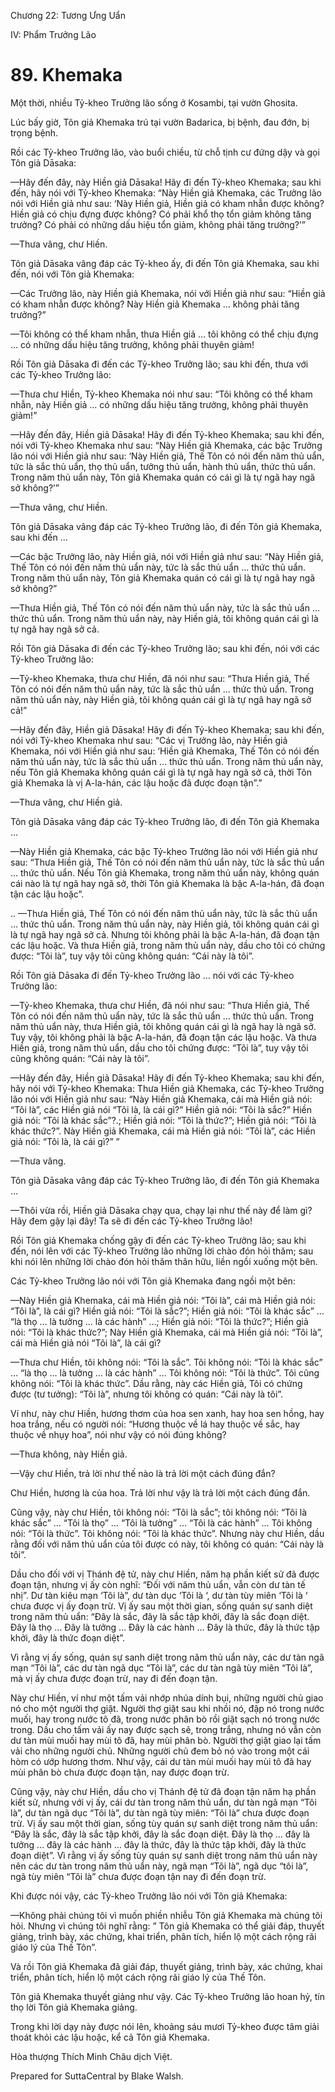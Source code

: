  

Chương 22: Tương Ưng Uẩn

IV: Phẩm Trưởng Lão

# 89\. Khemaka

Một thời, nhiều Tỷ-kheo Trưởng lão sống ở Kosambi, tại vườn Ghosita.

Lúc bấy giờ, Tôn giả Khemaka trú tại vườn Badarica, bị bệnh, đau đớn, bị trọng bệnh.

Rồi các Tỷ-kheo Trưởng lão, vào buổi chiều, từ chỗ tịnh cư đứng dậy và gọi Tôn giả Dāsaka:

—Hãy đến đây, này Hiền giả Dāsaka! Hãy đi đến Tỷ-kheo Khemaka; sau khi đến, hãy nói với Tỷ-kheo Khemaka: “Này Hiền giả Khemaka, các Trưởng lão nói với Hiền giả như sau: ‘Này Hiền giả, Hiền giả có kham nhẫn được không? Hiền giả có chịu đựng được không? Có phải khổ thọ tổn giảm không tăng trưởng? Có phải có những dấu hiệu tổn giảm, không phải tăng trưởng?’”

—Thưa vâng, chư Hiền.

Tôn giả Dāsaka vâng đáp các Tỷ-kheo ấy, đi đến Tôn giả Khemaka, sau khi đến, nói với Tôn giả Khemaka:

—Các Trưởng lão, này Hiền giả Khemaka, nói với Hiền giả như sau: “Hiền giả có kham nhẫn được không? Này Hiền giả Khemaka … không phải tăng trưởng?”

—Tôi không có thể kham nhẫn, thưa Hiền giả … tôi không có thể chịu đựng … có những dấu hiệu tăng trưởng, không phải thuyên giảm!

Rồi Tôn giả Dāsaka đi đến các Tỷ-kheo Trưởng lão; sau khi đến, thưa với các Tỷ-kheo Trưởng lão:

—Thưa chư Hiền, Tỷ-kheo Khemaka nói như sau: “Tôi không có thể kham nhẫn, này Hiền giả … có những dấu hiệu tăng trưởng, không phải thuyên giảm!”

—Hãy đến đây, Hiền giả Dāsaka! Hãy đi đến Tỷ-kheo Khemaka; sau khi đến, nói với Tỷ-kheo Khemaka như sau: “Này Hiền giả Khemaka, các bậc Trưởng lão nói với Hiền giả như sau: ‘Này Hiền giả, Thế Tôn có nói đến năm thủ uẩn, tức là sắc thủ uẩn, thọ thủ uẩn, tưởng thủ uẩn, hành thủ uẩn, thức thủ uẩn. Trong năm thủ uẩn này, Tôn giả Khemaka quán có cái gì là tự ngã hay ngã sở không?’”

—Thưa vâng, chư Hiền.

Tôn giả Dāsaka vâng đáp các Tỷ-kheo Trưởng lão, đi đến Tôn giả Khemaka, sau khi đến …

—Các bậc Trưởng lão, này Hiền giả, nói với Hiền giả như sau: “Này Hiền giả, Thế Tôn có nói đến năm thủ uẩn này, tức là sắc thủ uẩn … thức thủ uẩn. Trong năm thủ uẩn này, Tôn giả Khemaka quán có cái gì là tự ngã hay ngã sở không?”

—Thưa Hiền giả, Thế Tôn có nói đến năm thủ uẩn này, tức là sắc thủ uẩn … thức thủ uẩn. Trong năm thủ uẩn này, này Hiền giả, tôi không quán cái gì là tự ngã hay ngã sở cả.

Rồi Tôn giả Dāsaka đi đến các Tỷ-kheo Trưởng lão; sau khi đến, nói với các Tỷ-kheo Trưởng lão:

—Tỷ-kheo Khemaka, thưa chư Hiền, đã nói như sau: “Thưa Hiền giả, Thế Tôn có nói đến năm thủ uẩn này, tức là sắc thủ uẩn … thức thủ uẩn. Trong năm thủ uẩn này, này Hiền giả, tôi không quán cái gì là tự ngã hay ngã sở cả!”

—Hãy đến đây, Hiền giả Dāsaka! Hãy đi đến Tỷ-kheo Khemaka; sau khi đến, nói với Tỷ-kheo Khemaka như sau: “Các vị Trưởng lão, này Hiền giả Khemaka, nói với Hiền giả như sau: ‘Hiền giả Khemaka, Thế Tôn có nói đến năm thủ uẩn này, tức là sắc thủ uẩn … thức thủ uẩn. Trong năm thủ uẩn này, nếu Tôn giả Khemaka không quán cái gì là tự ngã hay ngã sở cả, thời Tôn giả Khemaka là vị A-la-hán, các lậu hoặc đã được đoạn tận”.”

—Thưa vâng, chư Hiền giả.

Tôn giả Dāsaka vâng đáp các Tỷ-kheo Trưởng lão, đi đến Tôn giả Khemaka …

—Này Hiền giả Khemaka, các bậc Tỷ-kheo Trưởng lão nói với Hiền giả như sau: “Thưa Hiền giả, Thế Tôn có nói đến năm thủ uẩn này, tức là sắc thủ uẩn … thức thủ uẩn. Nếu Tôn giả Khemaka, trong năm thủ uẩn này, không quán cái nào là tự ngã hay ngã sở, thời Tôn giả Khemaka là bậc A-la-hán, đã đoạn tận các lậu hoặc”.

.. —Thưa Hiền giả, Thế Tôn có nói đến năm thủ uẩn này, tức là sắc thủ uẩn … thức thủ uẩn. Trong năm thủ uẩn này, này Hiền giả, tôi không quán cái gì là tự ngã hay ngã sở cả. Nhưng tôi không phải là bậc A-la-hán, đã đoạn tận các lậu hoặc. Và thưa Hiền giả, trong năm thủ uẩn này, dầu cho tôi có chứng được: “Tôi là”, tuy vậy tôi cũng không quán: “Cái này là tôi”.

Rồi Tôn giả Dāsaka đi đến Tỷ-kheo Trưởng lão … nói với các Tỷ-kheo Trưởng lão:

—Tỷ-kheo Khemaka, thưa chư Hiền, đã nói như sau: “Thưa Hiền giả, Thế Tôn có nói đến năm thủ uẩn này, tức là sắc thủ uẩn … thức thủ uẩn. Trong năm thủ uẩn này, thưa Hiền giả, tôi không quán cái gì là ngã hay là ngã sở. Tuy vậy, tôi không phải là bậc A-la-hán, đã đoạn tận các lậu hoặc. Và thưa Hiền giả, trong năm thủ uẩn, dầu cho tôi chứng được: “Tôi là”, tuy vậy tôi cũng không quán: “Cái này là tôi”.

—Hãy đến đây, Hiền giả Dāsaka! Hãy đi đến Tỷ-kheo Khemaka; sau khi đến, hãy nói với Tỷ-kheo Khemaka: Thưa Hiền giả Khemaka, các Tỷ-kheo Trưởng lão nói với Hiền giả như sau: “Này Hiền giả Khemaka, cái mà Hiền giả nói: “Tôi là”, các Hiền giả nói “Tôi là, là cái gì?” Hiền giả nói: “Tôi là sắc?” Hiền giả nói: “Tôi là khác sắc”?.; Hiền giả nói: “Tôi là thức?”; Hiền giả nói: “Tôi là khác thức?”. Này Hiền giả Khemaka, cái mà Hiền giả nói: “Tôi là”, các Hiền giả nói: “Tôi là, là cái gì?” ”

—Thưa vâng.

Tôn giả Dāsaka vâng đáp các Tỷ-kheo Trưởng lão, đi đến Tôn giả Khemaka …

—Thôi vừa rồi, Hiền giả Dāsaka chạy qua, chạy lại như thế này để làm gì? Hãy đem gậy lại đây! Ta sẽ đi đến các Tỷ-kheo Trưởng lão!

Rồi Tôn giả Khemaka chống gậy đi đến các Tỷ-kheo Trưởng lão; sau khi đến, nói lên với các Tỷ-kheo Trưởng lão những lời chào đón hỏi thăm; sau khi nói lên những lời chào đón hỏi thăm thân hữu, liền ngồi xuống một bên.

Các Tỷ-kheo Trưởng lão nói với Tôn giả Khemaka đang ngồi một bên:

—Này Hiền giả Khemaka, cái mà Hiền giả nói: “Tôi là”, cái mà Hiền giả nói: “Tôi là”, là cái gì? Hiền giả nói: “Tôi là sắc?”; Hiền giả nói: “Tôi là khác sắc” … “là thọ … là tưởng … là các hành” …; Hiền giả nói: “Tôi là thức?”; Hiền giả nói: “Tôi là khác thức?”; Này Hiền giả Khemaka, cái mà Hiền giả nói: “Tôi là”, cái mà Hiền giả nói “Tôi là”, là cái gì?

—Thưa chư Hiền, tôi không nói: “Tôi là sắc”. Tôi không nói: “Tôi là khác sắc” … “là thọ … là tưởng … là các hành” … Tôi không nói: “Tôi là thức”. Tôi cũng không nói: “Tôi là khác thức”. Dầu rằng, này các Hiền giả, Tôi có chứng được (tư tưởng): “Tôi là”, nhưng tôi không có quán: “Cái này là tôi”.

Ví như, này chư Hiền, hương thơm của hoa sen xanh, hay hoa sen hồng, hay hoa trắng, nếu có người nói: “Hương thuộc về lá hay thuộc về sắc, hay thuộc về nhụy hoa”, nói như vậy có nói đúng không?

—Thưa không, này Hiền giả.

—Vậy chư Hiền, trả lời như thế nào là trả lời một cách đúng đắn?

Chư Hiền, hương là của hoa. Trả lời như vậy là trả lời một cách đúng đắn.

Cũng vậy, này chư Hiền, tôi không nói: “Tôi là sắc”; tôi không nói: “Tôi là khác sắc” … “Tôi là thọ” … “Tôi là tưởng” … “Tôi là các hành” … Tôi không nói: “Tôi là thức”. Tôi không nói: “Tôi là khác thức”. Nhưng này chư Hiền, dầu rằng đối với năm thủ uẩn của tôi được có này, tôi không có quán: “Cái này là tôi”.

Dầu cho đối với vị Thánh đệ tử, này chư Hiền, năm hạ phần kiết sử đã được đoạn tận, nhưng vị ấy còn nghĩ: “Ðối với năm thủ uẩn, vẫn còn dư tàn tế nhị”. Dư tàn kiêu mạn ‘Tôi là”, dư tàn dục ‘Tôi là ‘, dư tàn tùy miên ‘Tôi là ‘ chưa được vị ấy đoạn trừ. Vị ấy sau một thời gian, sống quán sự sanh diệt trong năm thủ uẩn: “Ðây là sắc, đây là sắc tập khởi, đây là sắc đoạn diệt. Ðây là thọ … Ðây là tưởng … Ðây là các hành … Ðây là thức, đây là thức tập khởi, đây là thức đoạn diệt”.

Vì rằng vị ấy sống, quán sự sanh diệt trong năm thủ uẩn này, các dư tàn ngã mạn “Tôi là”, các dư tàn ngã dục “Tôi là”, các dư tàn ngã tùy miên “Tôi là”, mà vị ấy chưa được đoạn trừ, nay đi đến đoạn tận.

Này chư Hiền, ví như một tấm vải nhớp nhúa dính bụi, những người chủ giao nó cho một người thợ giặt. Người thợ giặt sau khi nhồi nó, đập nó trong nước muối, hay trong nước tô đã, trong nước phân bò rồi giặt sạch nó trong nước trong. Dầu cho tấm vải ấy nay được sạch sẽ, trong trắng, nhưng nó vẫn còn dư tàn mùi muối hay mùi tô đã, hay mùi phân bò. Người thợ giặt giao lại tấm vải cho những người chủ. Những người chủ đem bỏ nó vào trong một cái hòm có ướp hương thơm. Như vậy, cái dư tàn mùi muối hay mùi tô đã hay mùi phân bò chưa được đoạn tận, nay được đoạn trừ.

Cũng vậy, này chư Hiền, dầu cho vị Thánh đệ tử đã đoạn tận năm hạ phần kiết sử, nhưng với vị ấy, cái dư tàn trong năm thủ uẩn, dư tàn ngã mạn “Tôi là”, dư tàn ngã dục “Tôi là”, dư tàn ngã tùy miên: “Tôi là” chưa được đoạn trừ. Vị ấy sau một thời gian, sống tùy quán sự sanh diệt trong năm thủ uẩn: “Ðây là sắc, đây là sắc tập khởi, đây là sắc đoạn diệt. Ðây là thọ … đây là tưởng … đây là các hành … đây là thức, đây là thức tập khởi, đây là thức đoạn diệt”. Vì rằng vị ấy sống tùy quán sự sanh diệt trong năm thủ uẩn này nên các dư tàn trong năm thủ uẩn này, ngã mạn “Tôi là”, ngã dục “tôi là”, ngã tùy miên “Tôi là” chưa được đoạn tận nay đi đến đoạn trừ.

Khi được nói vậy, các Tỷ-kheo Trưởng lão nói với Tôn giả Khemaka:

—Không phải chúng tôi vì muốn phiền nhiễu Tôn giả Khemaka mà chúng tôi hỏi. Nhưng vì chúng tôi nghĩ rằng: ” Tôn giả Khemaka có thể giải đáp, thuyết giảng, trình bày, xác chứng, khai triển, phân tích, hiển lộ một cách rộng rãi giáo lý của Thế Tôn”.

Và rồi Tôn giả Khemaka đã giải đáp, thuyết giảng, trình bày, xác chứng, khai triển, phân tích, hiển lộ một cách rộng rãi giáo lý của Thế Tôn.

Tôn giả Khemaka thuyết giảng như vậy. Các Tỷ-kheo Trưởng lão hoan hỷ, tín thọ lời Tôn giả Khemaka giảng.

Trong khi lời dạy này được nói lên, khoảng sáu mươi Tỷ-kheo được tâm giải thoát khỏi các lậu hoặc, kể cả Tôn giả Khemaka.

Hòa thượng Thích Minh Châu dịch Việt.

Prepared for SuttaCentral by Blake Walsh.